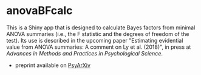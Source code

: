 # anovaBFcalc

This is a Shiny app that is designed to calculate Bayes factors from minimal ANOVA summaries (i.e., the F statistic and the degrees of freedom of the test).  Its use is described in the upcoming paper "Estimating evidential value from ANOVA summaries: A comment on Ly et al. (2018)", in press at *Advances in Methods and Practices in Psychological Science*. 

- preprint available on [PsyArXiv](https://psyarxiv.com/35wyv/)

